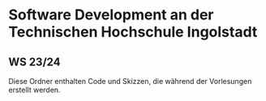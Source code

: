 # Software Development an der Technischen Hochschule Ingolstadt
## WS 23/24
Diese Ordner enthalten Code und Skizzen, die während der Vorlesungen erstellt werden.
